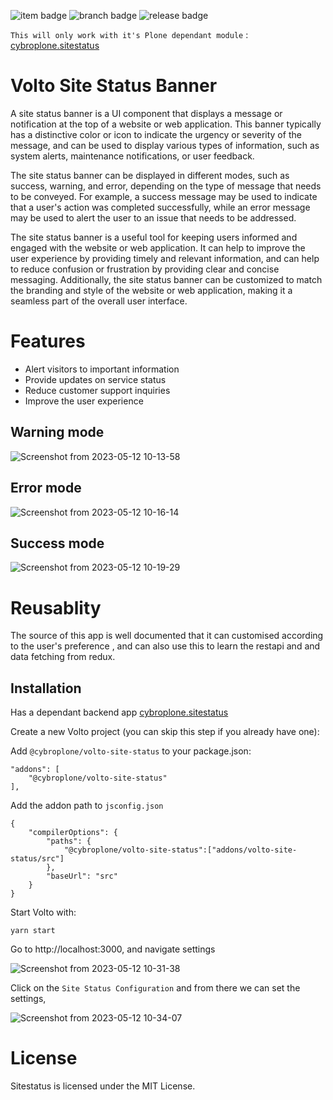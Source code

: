 
![item badge](https://badgen.net/pypi/license/pip)
![branch badge](https://badgen.net/badge/main/passing/green)
![release badge](https://badgen.net/badge/version/v1.0.0/blue) 


```This will only work with it's Plone dependant module``` : [cybroplone.sitestatus](https://github.com/cybrosystech/Plone-CMS/tree/main/Addons/cybroplone.sitestatus)


# Volto Site Status Banner

A site status banner is a UI component that displays a message or notification at the top of a website or web application. This banner typically has a distinctive color or icon to indicate the urgency or severity of the message, and can be used to display various types of information, such as system alerts, maintenance notifications, or user feedback.

The site status banner can be displayed in different modes, such as success, warning, and error, depending on the type of message that needs to be conveyed. For example, a success message may be used to indicate that a user's action was completed successfully, while an error message may be used to alert the user to an issue that needs to be addressed.

The site status banner is a useful tool for keeping users informed and engaged with the website or web application. It can help to improve the user experience by providing timely and relevant information, and can help to reduce confusion or frustration by providing clear and concise messaging. Additionally, the site status banner can be customized to match the branding and style of the website or web application, making it a seamless part of the overall user interface.

# Features

- Alert visitors to important information
- Provide updates on service status
- Reduce customer support inquiries
- Improve the user experience

## Warning mode

![Screenshot from 2023-05-12 10-13-58](https://github.com/cybrosystech/Plone-CMS/assets/129945593/70b892c9-a820-40c3-bab7-66dd3a013415)


## Error mode

![Screenshot from 2023-05-12 10-16-14](https://github.com/cybrosystech/Plone-CMS/assets/129945593/3e2bd0da-4430-4e5c-a5f7-3503db3d4c9a)

## Success mode

![Screenshot from 2023-05-12 10-19-29](https://github.com/cybrosystech/Plone-CMS/assets/129945593/96a893d4-d9e5-48fa-9819-9667a606c278)


# Reusablity

The source of this app is well documented that it can customised according to the user's preference , and can also use this to learn the restapi and and data fetching from redux.

## Installation

Has a dependant backend app [cybroplone.sitestatus](https://www.example.com/my%20great%20page)


Create a new Volto project (you can skip this step if you already have one):



Add `@cybroplone/volto-site-status` to your package.json:

```
"addons": [
    "@cybroplone/volto-site-status"
],

```

Add the addon path to ```jsconfig.json``` 

```
{
    "compilerOptions": {
        "paths": {  
            "@cybroplone/volto-site-status":["addons/volto-site-status/src"]
        },
        "baseUrl": "src"
    }
}
```
Start Volto with:

```
yarn start
```

  Go to http://localhost:3000, and navigate settings

  ![Screenshot from 2023-05-12 10-31-38](https://github.com/cybrosystech/Plone-CMS/assets/129945593/0aa5d7ae-c6d8-4c3c-b27f-a4a660a760c3)

Click on the ```Site Status Configuration```
and from there we can set the settings,

![Screenshot from 2023-05-12 10-34-07](https://github.com/cybrosystech/Plone-CMS/assets/129945593/fdd3940b-3355-4689-80e8-31f4d636d2d9)


# License
Sitestatus is licensed under the MIT License.


